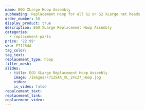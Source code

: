```yaml
---
name: EGO XLarge Hoop Assembly
subheading: Replacement Hoop for all S1 or S2 XLarge net heads
order_number: 50
display_product: true
description: EGO XLarge Replacement Hoop Assembly
categories:
  - replacement-parts
price: '22.99'
sku: F71254A
tag_color:
tag_text:
replacement_type: hoop
filter_mesh:
slides:
  - title: EGO XLarge Replacement Hoop Assembly
    image: /images/F71254A_XL_24x27_Hoop.jpg
    video:
    is_video: false
repalcement_text:
replacement_link:
replacement_video:
---
```

